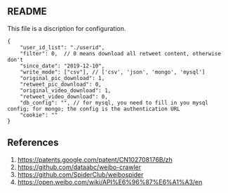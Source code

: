 ## README

This file is a discription for configuration.

```
{
    "user_id_list": "./userid",
    "filter": 0,  // 0 means download all retweet content, otherwise don't 
    "since_date": "2019-12-10",
    "write_mode": ["csv"], // ['csv', 'json', 'mongo', 'mysql']
    "original_pic_download": 1,
    "retweet_pic_download": 0,
    "original_video_download": 1,
    "retweet_video_download": 0,
    "db_config": "", // for mysql, you need to fill in you mysql config; for mongo; the config is the authentication URL
    "cookie": ""
}
```


## References

1. https://patents.google.com/patent/CN102708176B/zh
2. https://github.com/dataabc/weibo-crawler
3. https://github.com/SpiderClub/weibospider
4. https://open.weibo.com/wiki/API%E6%96%87%E6%A1%A3/en
